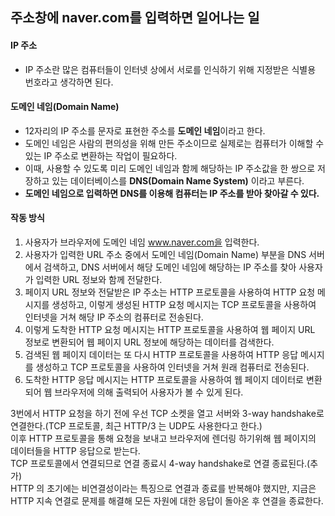 ## 주소창에 naver.com를 입력하면 일어나는 일
#### IP 주소

- IP 주소란 많은 컴퓨터들이 인터넷 상에서 서로를 인식하기 위해 지정받은 식별용 번호라고 생각하면 된다.

#### 도메인 네임(Domain Name)
- 12자리의 IP 주소를 문자로 표현한 주소를 **도메인 네임**이라고 한다.
- 도메인 네임은 사람의 편의성을 위해 만든 주소이므로 실제로는 컴퓨터가 이해할 수 있는 IP 주소로 변환하는 작업이 필요하다.
- 이때, 사용할 수 있도록 미리 도메인 네임과 함께 해당하는 IP 주소값을 한 쌍으로 저장하고 있는 데이터베이스를 **DNS(Domain Name System)** 이라고 부른다.
- **도메인 네임으로 입력하면 DNS를 이용해 컴퓨터는 IP 주소를 받아 찾아갈 수 있다.**

#### 작동 방식
1. 사용자가 브라우저에 도메인 네임 www.naver.com을 입력한다.
2. 사용자가 입력한 URL 주소 중에서 도메인 네임(Domain Name) 부분을 DNS 서버에서 검색하고, DNS 서버에서 해당 도메인 네임에 해당하는 IP 주소를 찾아 사용자가 입력한 URL 정보와 함께 전달한다.
3. 페이지 URL 정보와 전달받은 IP 주소는 HTTP 프로토콜을 사용하여 HTTP 요청 메시지를 생성하고, 이렇게 생성된 HTTP 요청 메시지는 TCP 프로토콜을 사용하여 인터넷을 거쳐 해당 IP 주소의 컴퓨터로 전송된다.
4. 이렇게 도착한 HTTP 요청 메시지는 HTTP 프로토콜을 사용하여 웹 페이지 URL 정보로 변환되어 웹 페이지 URL 정보에 해당하는 데이터를 검색한다.
5. 검색된 웹 페이지 데이터는 또 다시 HTTP 프로토콜을 사용하여 HTTP 응답 메시지를 생성하고 TCP 프로토콜을 사용하여 인터넷을 거쳐 원래 컴퓨터로 전송된다.
6. 도착한 HTTP 응답 메시지는 HTTP 프로토콜을 사용하여 웹 페이지 데이터로 변환되어 웹 브라우저에 의해 출력되어 사용자가 볼 수 있게 된다.

3번에서 HTTP 요청을 하기 전에 우선 TCP 소켓을 열고 서버와 3-way handshake로 연결한다.(TCP 프로토콜, 최근 HTTP/3 는 UDP도 사용한다고 한다.)<br>
이후 HTTP 프로토콜을 통해 요청을 보내고 브라우저에 렌더링 하기위해 웹 페이지의 데이터들을 HTTP 응답으로 받는다.<br>
TCP 프로토콜에서 연결되므로 연결 종료시 4-way handshake로 연결 종료된다.(추가) <br>
HTTP 의 초기에는 비연결성이라는 특징으로 연결과 종료를 반복해야 했지만, 지금은 HTTP 지속 연결로 문제를 해결해 모든 자원에 대한 응답이 돌아온 후 연결을 종료한다.
